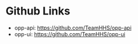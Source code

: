 # Github Links

* opp-api: https://github.com/TeamHHS/opp-api
* opp-ui: https://github.com/TeamHHS/opp-ui